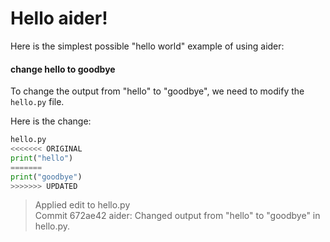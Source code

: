 # Hello aider!

Here is the simplest possible "hello world" example of using aider:

<div class="chat-transcript" markdown="1">

#### change hello to goodbye

To change the output from "hello" to "goodbye", we need to modify the `hello.py` file.

Here is the change:

```python
hello.py
<<<<<<< ORIGINAL
print("hello")
=======
print("goodbye")
>>>>>>> UPDATED
```

> Applied edit to hello.py  
> Commit 672ae42 aider: Changed output from "hello" to "goodbye" in hello.py.

</div>
